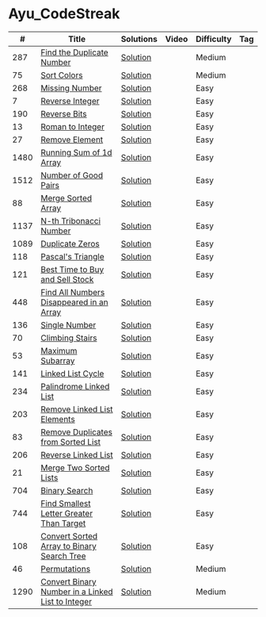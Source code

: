 # Ayu_CodeStreak
|  #  |      Title     |   Solutions   | Video  | Difficulty  | Tag                  
|-----|----------------|---------------|--------|-------------|-------------
|287|[Find the Duplicate Number](https://leetcode.com/problems/find-the-duplicate-number/)|[Solution](https://github.com/Ayu10x/Ayu_CodeStreak/blob/main/codeStreak/287.%20Find%20the%20Duplicate%20Number/src/Solution.java) ||Medium||
|75|[Sort Colors](https://leetcode.com/problems/sort-colors/)|[Solution](https://github.com/Ayu10x/Ayu_CodeStreak/blob/main/codeStreak/75.%20Sort%20Colors/src/Solution.java) ||Medium||
|268|[Missing Number](https://leetcode.com/problems/missing-number/)|[Solution](https://github.com/Ayu10x/Ayu_CodeStreak/blob/main/codeStreak/268.%20Missing%20Number/src/Solution.java) ||Easy||
|7|[Reverse Integer](https://leetcode.com/problems/reverse-integer/)|[Solution](https://github.com/Ayu10x/Ayu_CodeStreak/blob/main/codeStreak/7.%20Reverse%20Integer/src/Solution.java) ||Easy||
|190|[Reverse Bits](https://leetcode.com/problems/reverse-bits/)|[Solution](https://github.com/Ayu10x/Ayu_CodeStreak/blob/main/codeStreak/190.%20Reverse%20Bits/src/Solution.java) ||Easy||
|13|[Roman to Integer](https://leetcode.com/problems/roman-to-integer/)|[Solution](https://github.com/Ayu10x/Ayu_CodeStreak/blob/main/codeStreak/13.%20Roman%20to%20Integer/src/Solution.java) ||Easy||
|27|[Remove Element](https://leetcode.com/problems/remove-element/)|[Solution](https://github.com/Ayu10x/Ayu_CodeStreak/blob/main/codeStreak/27.%20Remove%20Element/src/Solution.java) ||Easy||
|1480|[Running Sum of 1d Array](https://leetcode.com/problems/running-sum-of-1d-array)|[Solution](https://github.com/Ayu10x/Ayu_CodeStreak/blob/main/codeStreak/1480.%20Running%20Sum%20of%201d%20Array/src/com/ayu/Solution.java) ||Easy||
|1512|[Number of Good Pairs](https://leetcode.com/problems/number-of-good-pairs/)|[Solution](https://github.com/Ayu10x/Ayu_CodeStreak/blob/main/codeStreak/1512.%20Number%20of%20Good%20Pairs/src/com/ayu/Solution.java) ||Easy||
|88|[Merge Sorted Array](https://leetcode.com/problems/merge-sorted-array/)|[Solution](https://github.com/Ayu10x/Ayu_CodeStreak/blob/main/codeStreak/88.%20Merge%20Sorted%20Array/src/Solution.java) ||Easy||
|1137|[N-th Tribonacci Number](https://leetcode.com/problems/n-th-tribonacci-number/)|[Solution](https://github.com/Ayu10x/Ayu_CodeStreak/blob/main/codeStreak/1137.%20N-th%20Tribonacci%20Number/src/Solution.java) ||Easy||
|1089|[Duplicate Zeros](https://leetcode.com/problems/duplicate-zeros/)|[Solution](https://github.com/Ayu10x/Ayu_CodeStreak/blob/main/codeStreak/1089.%20Duplicate%20Zeros/src/Solution.java) ||Easy||
|118|[Pascal's Triangle](https://leetcode.com/problems/pascals-triangle/)|[Solution](https://github.com/Ayu10x/Ayu_CodeStreak/blob/main/codeStreak/118.%20Pascal's%20Triangle/src/Solution.java) ||Easy||
|121|[Best Time to Buy and Sell Stock](https://leetcode.com/problems/best-time-to-buy-and-sell-stock/)|[Solution](https://github.com/Ayu10x/Ayu_CodeStreak/blob/main/codeStreak/121.%20Best%20Time%20to%20Buy%20and%20Sell%20Stock/src/Solution.java) ||Easy||
|448|[Find All Numbers Disappeared in an Array](https://leetcode.com/problems/find-all-numbers-disappeared-in-an-array/)|[Solution](https://github.com/Ayu10x/Ayu_CodeStreak/blob/main/codeStreak/448.%20Find%20All%20Numbers%20Disappeared%20in%20an%20Array/src/Solution.java) ||Easy||
|136|[Single Number](https://leetcode.com/problems/single-number/)|[Solution](https://github.com/Ayu10x/Ayu_CodeStreak/blob/main/codeStreak/136.%20Single%20Number/src/Solution.java) ||Easy||
|70|[Climbing Stairs](https://leetcode.com/problems/climbing-stairs/)|[Solution](https://github.com/Ayu10x/Ayu_CodeStreak/blob/main/codeStreak/70.%20Climbing%20Stairs/src/Solution.java) ||Easy||
|53|[Maximum Subarray](https://leetcode.com/problems/maximum-subarray/)|[Solution](https://github.com/Ayu10x/Ayu_CodeStreak/blob/main/codeStreak/53.%20Maximum%20Subarray/src/Solution.java) ||Easy||
|141|[Linked List Cycle](https://leetcode.com/problems/linked-list-cycle/)|[Solution](https://github.com/Ayu10x/Ayu_CodeStreak/blob/main/codeStreak/141.%20Linked%20List%20Cycle/src/Solution.java) ||Easy||
|234|[Palindrome Linked List](https://leetcode.com/problems/palindrome-linked-list/)|[Solution](https://github.com/Ayu10x/Ayu_CodeStreak/blob/main/codeStreak/234.%20Palindrome%20Linked%20List/src/Solution.java) ||Easy||
|203|[Remove Linked List Elements](https://leetcode.com/problems/remove-linked-list-elements/)|[Solution](https://github.com/Ayu10x/Ayu_CodeStreak/blob/main/codeStreak/203.%20Remove%20Linked%20List%20Elements/src/Solution.java) ||Easy||
|83|[Remove Duplicates from Sorted List](https://leetcode.com/problems/remove-duplicates-from-sorted-list/)|[Solution](https://github.com/Ayu10x/Ayu_CodeStreak/blob/main/codeStreak/83.%20Remove%20Duplicates%20from%20Sorted%20List/src/Solution.java) ||Easy||
|206|[Reverse Linked List](https://leetcode.com/problems/reverse-linked-list/)|[Solution](https://github.com/Ayu10x/Ayu_CodeStreak/blob/main/codeStreak/206.%20Reverse%20Linked%20List/src/Solution.java) ||Easy||
|21|[Merge Two Sorted Lists](https://leetcode.com/problems/merge-two-sorted-lists/)|[Solution](https://github.com/Ayu10x/Ayu_CodeStreak/blob/main/codeStreak/21.%20Merge%20Two%20Sorted%20Lists/src/Solution.java) ||Easy||
|704|[Binary Search](https://leetcode.com/problems/binary-search/)|[Solution](https://github.com/Ayu10x/Ayu_CodeStreak/blob/main/codeStreak/704.%20Binary%20Search/src/Solution.java) ||Easy||
|744|[Find Smallest Letter Greater Than Target](https://leetcode.com/problems/find-smallest-letter-greater-than-target/)|[Solution](https://github.com/Ayu10x/Ayu_CodeStreak/blob/main/codeStreak/744.%20Find%20Smallest%20Letter%20Greater%20Than%20Target/src/Solution.java) ||Easy||
|108|[Convert Sorted Array to Binary Search Tree](https://leetcode.com/problems/convert-sorted-array-to-binary-search-tree/)|[Solution](https://github.com/Ayu10x/Ayu_CodeStreak/blob/main/codeStreak/108.%20Convert%20Sorted%20Array%20to%20Binary%20Search%20Tree/src/TreeNode.java) ||Easy||
|46|[Permutations](https://leetcode.com/problems/permutations/)|[Solution](https://github.com/Ayu10x/Ayu_CodeStreak/blob/main/codeStreak/46.%20Permutations/src/Solution.java) ||Medium||
|1290|[Convert Binary Number in a Linked List to Integer](https://leetcode.com/problems/convert-binary-number-in-a-linked-list-to-integer/)|[Solution](https://github.com/Ayu10x/Ayu_CodeStreak/blob/main/codeStreak/1290.%20Convert%20Binary%20Number%20in%20a%20Linked%20List%20to%20Integer/src/ListNode.java) ||Medium||